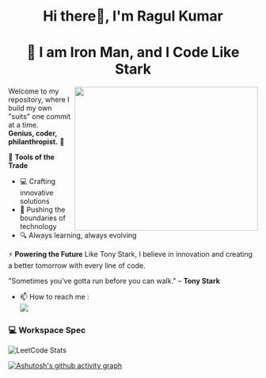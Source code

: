 
<h1 align="center">Hi there👋, I'm Ragul Kumar </h1>

<h1 align="center">🦾 I am Iron Man, and I Code Like Stark</h1>

<img align="right" width="370" height="290" src="https://wallpapercave.com/wp/wp2757832.gif">


Welcome to my repository, where I build my own "suits" one commit at a time.  
**Genius, coder, philanthropist.** 🚀

🔧 **Tools of the Trade**
- 💻 Crafting innovative solutions
- 🧠 Pushing the boundaries of technology
- 🔍 Always learning, always evolving

⚡ **Powering the Future**
Like Tony Stark, I believe in innovation and creating a better tomorrow with every line of code.

"Sometimes you’ve gotta run before you can walk." – **Tony Stark**


- 📫 How to reach me :
<br /> [<img src="https://img.shields.io/badge/LinkedIn-0077B5?style=for-the-badge&logo=linkedin&logoColor=white" />](www.linkedin.com/in/aragulkumar)


### 💻 Workspace Spec

![LeetCode Stats](https://leetcard.jacoblin.cool/aragulkumar?theme=dark&font=Castoro&ext=heatmap)

[![Ashutosh's github activity graph](https://github-readme-activity-graph.vercel.app/graph?username=aragulkumar&bg_color=000000&color=ffffff&line=0040ff&point=ffffff&area=true&hide_border=true)](https://github.com/ashutosh00710/github-readme-activity-graph)








